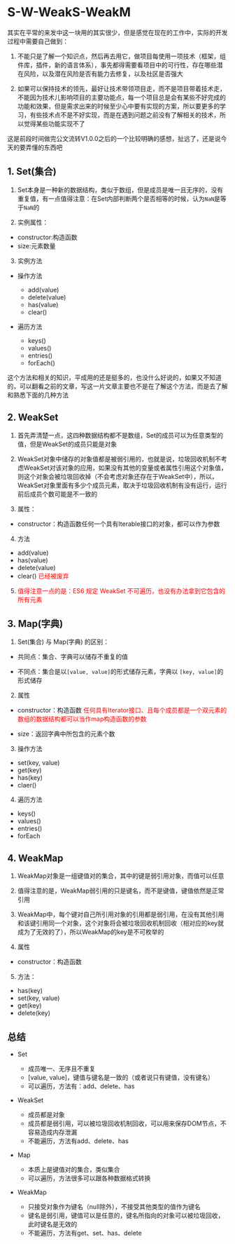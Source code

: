 # S-W-WeakS-WeakM

其实在平常的来发中这一块用的其实很少，但是感觉在现在的工作中，实际的开发过程中需要自己做到：

1. 不能只是了解一个知识点，然后再去用它，做项目每使用一项技术（框架，组件库，插件，新的语言体系），事先都得需要看项目中的可行性，存在哪些潜在风险，以及潜在风险是否有能力去修复，以及社区是否强大

2. 如果可以保持技术的领先，最好让技术带领项目走，而不是项目带着技术走，不能因为技术儿影响项目的主要功能点，每一个项目总是会有某些不好完成的功能和效果，但是需求出来的时候至少心中要有实现的方案，所以要更多的学习，有些技术点不是不好实现，而是在遇到问题之前没有了解相关的技术，所以觉得某些功能实现不了

这是前段时间做完公文流转V1.0.0之后的一个比较明确的感想，扯远了，还是说今天的要弄懂的东西吧

## 1. Set(集合)

1. Set本身是一种新的数据结构，类似于数组，但是成员是唯一且无序的，没有重复值，有一点值得注意：在Set内部判断两个是否相等的时候，认为`NaN`是等于`NaN`的

2. 实例属性：

* constructor:构造函数
* size:元素数量

3. 实例方法

* 操作方法

  * add(value)
  * delete(value)
  * has(value)
  * clear()

* 遍历方法

  * keys()
  * values()
  * entries()
  * forEach()

这个方法和相关的知识，平成用的还是挺多的，也没什么好说的，如果又不知道的，可以翻看之前的文章，写这一片文章主要也不是在了解这个方法，而是去了解和熟悉下面的几种方法

## 2. WeakSet

1. 首先弄清楚一点，这四种数据结构都不是数组，Set的成员可以为任意类型的值，但是WeakSet的成员只能是对象

2. WeakSet对象中储存的对象值都是被弱引用的，也就是说，垃圾回收机制不考虑WeakSet对该对象的应用，如果没有其他的变量或者属性引用这个对象值，则这个对象会被垃圾回收掉（不会考虑对象还存在于WeakSet中），所以，WeakSet对象里面有多少个成员元素，取决于垃圾回收机制有没有运行，运行前后成员个数可能是不一致的

3. 属性：

* constructor：构造函数任何一个具有Iterable接口的对象，都可以作为参数

4. 方法

* add(value)
* has(value)
* delete(value)
* clear() <font color=red>已经被废弃</font>

5.  <font color=red>值得注意一点的是：ES6 规定 WeakSet 不可遍历，也没有办法拿到它包含的所有元素</font>

## 3. Map(字典)

1. Set(集合) 与 Map(字典) 的区别：

* 共同点：集合、字典可以储存不重复的值

* 不同点：集合是以`[value, value]`的形式储存元素，字典以 `[key, value]`的形式储存

2. 属性

* constructor：构造函数 <font color=red>任何具有Iterator接口、且每个成员都是一个双元素的数组的数据结构都可以当作map构造函数的参数</font>

* size：返回字典中所包含的元素个数

3. 操作方法

* set(key, value)
* get(key)
* has(key)
* claer()

4. 遍历方法

* keys()
* values()
* entries()
* forEach

## 4. WeakMap

1. WeakMap对象是一组键值对的集合，其中的键是弱引用对象，而值可以任意

2. 值得注意的是，WeakMap弱引用的只是键名，而不是键值，键值依然是正常引用

3. WeakMap中，每个键对自己所引用对象的引用都是弱引用，在没有其他引用和该键引用同一个对象，这个对象将会被垃圾回收机制回收（相对应的key就成为了无效的了），所以WeakMap的key是不可枚举的

4. 属性

* constructor：构造函数

5. 方法：

* has(key)
* set(key, value)
* get(key)
* delete(key)

## 总结

* Set

  * 成员唯一、无序且不重复
  * [value, value]，键值与键名是一致的（或者说只有键值，没有键名）
  * 可以遍历，方法有：add、delete、has

* WeakSet

  * 成员都是对象
  * 成员都是弱引用，可以被垃圾回收机制回收，可以用来保存DOM节点，不容易造成内存泄漏
  * 不能遍历，方法有add、delete、has

* Map

  * 本质上是键值对的集合，类似集合
  * 可以遍历，方法很多可以跟各种数据格式转换

* WeakMap

  * 只接受对象作为键名（null除外），不接受其他类型的值作为键名
  * 键名是弱引用，键值可以是任意的，键名所指向的对象可以被垃圾回收，此时键名是无效的
  * 不能遍历，方法有get、set、has、delete

<back-to-top />

